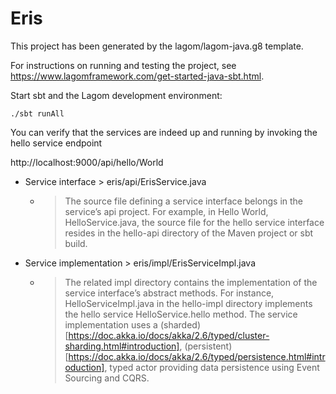 # Eris

This project has been generated by the lagom/lagom-java.g8 template. 

For instructions on running and testing the project, see https://www.lagomframework.com/get-started-java-sbt.html.

Start sbt and the Lagom development environment:

```
./sbt runAll
```

You can verify that the services are indeed up and running by invoking the hello service endpoint 

http://localhost:9000/api/hello/World

* Service interface > eris/api/ErisService.java
  * > The source file defining a service interface belongs in the service’s api project. 
    > For example, in Hello World, HelloService.java, the source file for the hello service interface
    > resides in the hello-api directory of the Maven project or sbt build.
* Service implementation  > eris/impl/ErisServiceImpl.java
  * > The related impl directory contains the implementation of the service interface’s abstract methods. 
    For instance, HelloServiceImpl.java in the hello-impl directory implements the hello service HelloService.hello method. 
    > The service implementation uses a (sharded)[https://doc.akka.io/docs/akka/2.6/typed/cluster-sharding.html#introduction],
    > (persistent)[https://doc.akka.io/docs/akka/2.6/typed/persistence.html#introduction], 
    > typed actor providing data persistence using Event Sourcing and CQRS.   
